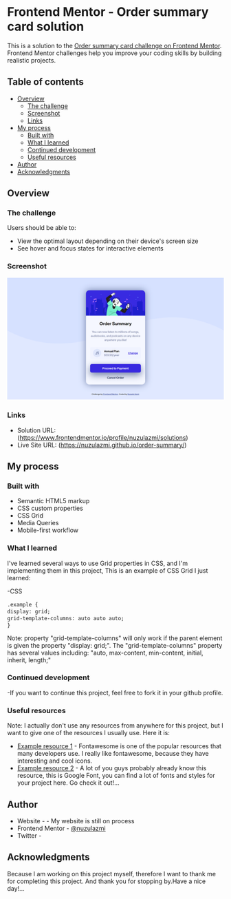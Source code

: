 # Frontend Mentor - Order summary card solution

This is a solution to the [Order summary card challenge on Frontend Mentor](https://www.frontendmentor.io/challenges/order-summary-component-QlPmajDUj). Frontend Mentor challenges help you improve your coding skills by building realistic projects. 

## Table of contents

- [Overview](#overview)
  - [The challenge](#the-challenge)
  - [Screenshot](#screenshot)
  - [Links](#links)
- [My process](#my-process)
  - [Built with](#built-with)
  - [What I learned](#what-i-learned)
  - [Continued development](#continued-development)
  - [Useful resources](#useful-resources)
- [Author](#author)
- [Acknowledgments](#acknowledgments)

## Overview

### The challenge

Users should be able to:

- View the optimal layout depending on their device's screen size
- See hover and focus states for interactive elements

### Screenshot

![](./design/Preview.png)

### Links

- Solution URL: (https://www.frontendmentor.io/profile/nuzulazmi/solutions)
- Live Site URL: (https://nuzulazmi.github.io/order-summary/)

## My process

### Built with

- Semantic HTML5 markup
- CSS custom properties
- CSS Grid
- Media Queries
- Mobile-first workflow

### What I learned

I've learned several ways to use Grid properties in CSS, and I'm implementing them in this project,
This is an example of CSS Grid I just learned:

-CSS
```
.example {
display: grid;
grid-template-columns: auto auto auto;
}
```
Note: property "grid-template-columns" will only work if the parent element is given the property "display: grid;".
The "grid-template-columns" property has several values including: "auto, max-content, min-content, initial, inherit, length;"

### Continued development

-If you want to continue this project, feel free to fork it in your github profile.

### Useful resources

Note: I actually don't use any resources from anywhere for this project, but I want to give one of the resources I usually use. 
Here it is:

- [Example resource 1](https://fontawesome.com/icons) - Fontawesome is one of the popular resources that many developers use. I really like fontawesome, because they have interesting and cool icons.
- [Example resource 2](https://fonts.google.com/) - A lot of you guys probably already know this resource, this is Google Font, you can find a lot of fonts and styles for your project here. Go check it out!...

## Author

- Website - []() - My website is still on process
- Frontend Mentor - [@nuzulazmi](https://www.frontendmentor.io/profile/nuzulazmi)
- Twitter - []()

## Acknowledgments

Because I am working on this project myself, therefore I want to thank me for completing this project.
And thank you for stopping by.Have a nice day!...
